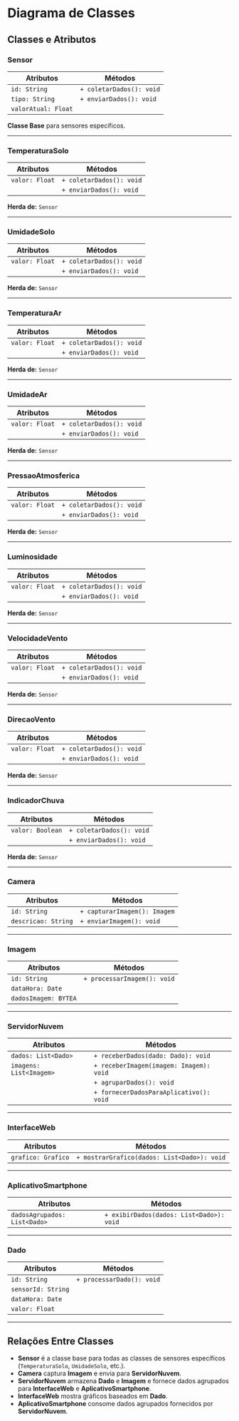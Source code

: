 # Diagrama de Classes

## Classes e Atributos

### Sensor
| Atributos             | Métodos                   |
|-----------------------|---------------------------|
| `id: String`          | `+ coletarDados(): void`  |
| `tipo: String`        | `+ enviarDados(): void`   |
| `valorAtual: Float`   |                           |

**Classe Base** para sensores específicos.

---

### TemperaturaSolo
| Atributos             | Métodos                   |
|-----------------------|---------------------------|
| `valor: Float`        | `+ coletarDados(): void`  |
|                       | `+ enviarDados(): void`   |

**Herda de:** `Sensor`

---

### UmidadeSolo
| Atributos             | Métodos                   |
|-----------------------|---------------------------|
| `valor: Float`        | `+ coletarDados(): void`  |
|                       | `+ enviarDados(): void`   |

**Herda de:** `Sensor`

---

### TemperaturaAr
| Atributos             | Métodos                   |
|-----------------------|---------------------------|
| `valor: Float`        | `+ coletarDados(): void`  |
|                       | `+ enviarDados(): void`   |

**Herda de:** `Sensor`

---

### UmidadeAr
| Atributos             | Métodos                   |
|-----------------------|---------------------------|
| `valor: Float`        | `+ coletarDados(): void`  |
|                       | `+ enviarDados(): void`   |

**Herda de:** `Sensor`

---

### PressaoAtmosferica
| Atributos             | Métodos                   |
|-----------------------|---------------------------|
| `valor: Float`        | `+ coletarDados(): void`  |
|                       | `+ enviarDados(): void`   |

**Herda de:** `Sensor`

---

### Luminosidade
| Atributos             | Métodos                   |
|-----------------------|---------------------------|
| `valor: Float`        | `+ coletarDados(): void`  |
|                       | `+ enviarDados(): void`   |

**Herda de:** `Sensor`

---

### VelocidadeVento
| Atributos             | Métodos                   |
|-----------------------|---------------------------|
| `valor: Float`        | `+ coletarDados(): void`  |
|                       | `+ enviarDados(): void`   |

**Herda de:** `Sensor`

---

### DirecaoVento
| Atributos             | Métodos                   |
|-----------------------|---------------------------|
| `valor: Float`        | `+ coletarDados(): void`  |
|                       | `+ enviarDados(): void`   |

**Herda de:** `Sensor`

---

### IndicadorChuva
| Atributos             | Métodos                   |
|-----------------------|---------------------------|
| `valor: Boolean`      | `+ coletarDados(): void`  |
|                       | `+ enviarDados(): void`   |

**Herda de:** `Sensor`

---

### Camera
| Atributos             | Métodos                      |
|-----------------------|------------------------------|
| `id: String`          | `+ capturarImagem(): Imagem` |
| `descricao: String`   | `+ enviarImagem(): void`     |

---

### Imagem
| Atributos             | Métodos                      |
|-----------------------|------------------------------|
| `id: String`          | `+ processarImagem(): void`  |
| `dataHora: Date`      |                              |
| `dadosImagem: BYTEA`  |                              |

---

### ServidorNuvem
| Atributos              | Métodos                                      |
|------------------------|----------------------------------------------|
| `dados: List<Dado>`    | `+ receberDados(dado: Dado): void`           |
| `imagens: List<Imagem>` | `+ receberImagem(imagem: Imagem): void`     |
|                        | `+ agruparDados(): void`                     |
|                        | `+ fornecerDadosParaAplicativo(): void`      |

---

### InterfaceWeb
| Atributos             | Métodos                                      |
|-----------------------|----------------------------------------------|
| `grafico: Grafico`    | `+ mostrarGrafico(dados: List<Dado>): void`  |

---

### AplicativoSmartphone
| Atributos              | Métodos                                        |
|------------------------|------------------------------------------------|
| `dadosAgrupados: List<Dado>` | `+ exibirDados(dados: List<Dado>): void` |

---

### Dado
| Atributos             | Métodos                   |
|-----------------------|---------------------------|
| `id: String`          | `+ processarDado(): void` |
| `sensorId: String`    |                           |
| `dataHora: Date`      |                           |
| `valor: Float`        |                           |

---

## Relações Entre Classes

- **Sensor** é a classe base para todas as classes de sensores específicos (`TemperaturaSolo`, `UmidadeSolo`, etc.).
- **Camera** captura **Imagem** e envia para **ServidorNuvem**.
- **ServidorNuvem** armazena **Dado** e **Imagem** e fornece dados agrupados para **InterfaceWeb** e **AplicativoSmartphone**.
- **InterfaceWeb** mostra gráficos baseados em **Dado**.
- **AplicativoSmartphone** consome dados agrupados fornecidos por **ServidorNuvem**.
